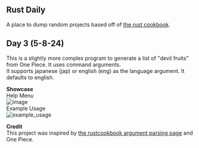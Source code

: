 ## Rust Daily
A place to dump random projects based off of [the rust cookbook](https://rust-lang-nursery.github.io/rust-cookbook/).  

## Day 3 (5-8-24)
This is a slightly more complex program to generate a list of "devil fruits" from One Piece. It uses command arguments.  
It supports japanese (jap) or english (eng) as the language argument. It defaults to english.  

**Showcase**  
Help Menu  
![image](https://github.com/sstock2005/rust-daily/assets/144393153/c20ce817-9cae-44ba-89f9-4c051e5c5cb3)  
Example Usage  
![example_usage](https://github.com/sstock2005/rust-daily/assets/144393153/713b2949-0742-42ad-9900-bdc3f4d0149d)


**Credit**  
This project was inspired by [the rustcookbook argument parsing page](https://rust-lang-nursery.github.io/rust-cookbook/cli/arguments.html) and One Piece.
